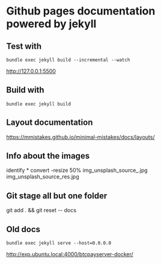 # Github pages documentation powered by jekyll

## Test with 

```
bundle exec jekyll build --incremental --watch
```
http://127.0.0.1:5500

## Build with

```
bundle exec jekyll build
```

## Layout documentation

https://mmistakes.github.io/minimal-mistakes/docs/layouts/

## Info about the images

identify *
convert -resize 50% img_unsplash_source_.jpg img_unsplash_source_res.jpg

## Git stage all but one folder

git add . && git reset -- docs

## Old docs

```
bundle exec jekyll serve --host=0.0.0.0
```
http://exp.ubuntu.local:4000/btcpayserver-docker/

